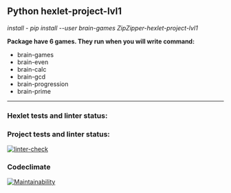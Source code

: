 ## Python hexlet-project-lvl1 

*install - pip install --user brain-games ZipZipper-hexlet-project-lvl1*

**Package have 6 games. They run when you will write command:**
- brain-games
- brain-even
- brain-calc
- brain-gcd
- brain-progression
- brain-prime


___

### Hexlet tests and linter status:


### Project tests and linter status:
[![linter-check](https://github.com/ZipZipper/python-project-lvl1/actions/workflows/brain-games.yml/badge.svg)](https://github.com/ZipZipper/python-project-lvl1/actions/workflows/brain-games.yml)

### Codeclimate
[![Maintainability](https://api.codeclimate.com/v1/badges/5a7443afee9feedfdc9a/maintainability)](https://codeclimate.com/github/ZipZipper/python-project-lvl1/maintainability)
